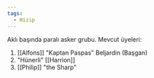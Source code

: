 ```yaml
---
tags:
  - Hizip
---  
```

  
Aklı başında paralı asker grubu. Mevcut üyeleri:  
  
1. [[Alfons]] "Kaptan Paspas" Beljardin (Başgan)  
2. "Hünerli" [[Harrion]]  
3. [[Philip]] "the Sharp"